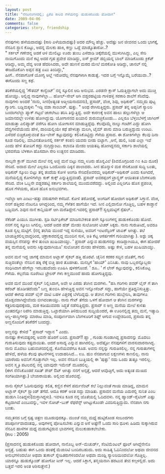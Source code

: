 ```yaml
---
layout: post
title: "ನೆನಪಿನಂಗಳದಲ್ಲಿ; ಪ್ರಿಕೆಜಿ ಕಾಲದ ಗೆಳೆಯನನ್ನು ಹುಡುಕಿಕೊಂಡು ಹೋದಾಗ"
date: 2009-04-06
comments: false
categories: story, friendship
---
```

ನೆನಪುಗಳು ಹಳೆಯದಾದಷ್ಟು (ಸಾರಿ ಎಳೆಯದಾದಷ್ಟು) ಅದರ ಮೌಲ್ಯ ಹೆಚ್ಚು. ಅದೆಷ್ಟು ಜನ ಜೀವನದ ಒಂದು ಭಾಗಕ್ಕೆ, ನೆನಪಿನ ಸ್ಥಾನ ಕೊಟ್ಟು, ಅದನ್ನ ಮೆಲಕು ಹಾಕಿ, ಕಣ್ಣು ಒದ್ದೆ ಮಾಡ್ಕೊತಾರೋ..?  
" ಸರ್ಕಲ್ ಗಣೇಶನ್ನ ಅಡಕೆ ಆಳಿ ಮೇಲಿಟ್ಟು ಊರು ತುಂಬ ಎಳೆದಾಡಿ ಚಿಕ್ಕೆರೆಯಲ್ಲಿ ಮುಳುಗಿಸಿದ್ದು,  ಎಲ್ಲ ಸೇರಿ ನಾಯಿಗೊಂದು ಮನೆ ಕಟ್ಟಿ ಅದರ ಗೃಹ ಪ್ರವೇಶ ಮಾಡಿದ್ದು, ಐಸ್ ಕ್ರೀಮ್ ಡಬ್ಬಿಯನ್ನ ಬಾಲ್ ಮಾಡಿಕೊಂಡು ಕ್ರಿಕೆಟ್ ಆಡಿದ್ದು, ಅಮ್ಮ ದೆವ್ವ ಅಂತ ಹೆದರಿಸಿದರು, ಅದೇ ಹುಣಸೆ ಮರದ ಮೇಲೆ ಮರಕೋತಿ ಆಡಿದ್ದು, ಚಾನಲ್ ನಲ್ಲಿ ಈಜದೊಕೊಗಿ ಅಪ್ಪನ ಹತ್ರ ಏಟು ತಿಂದಿದ್ದು,"  
ಹೀಗೆ.. ನೆನಪಾಗೋಕೆ ಯೋಗ್ಯ ಅಲ್ದೆ ಇರೋದೆಲ್ಲ ನೆನಪುಗಳಾಗಿ ಕಾಡುತ್ವೆ. ಇದರ ಬಗ್ಗೆ  ಇನ್ನೊಮ್ಮೆ ಬರೆಯುವಾ..? ಈಗೊಂದು ಸಣ್ಣ ಕಥೆ. 

ತರಿಕೆರೆಯಲ್ಲಿದ್ದ 'ಗೌತಮ್ ಕಾನ್ವೆಂಟ್' ನನ್ನ ಸ್ಕೂಲಿನ ಆದಿ ಅನುಭವ.  ಎರಡನೇ ಕ್ಲಾಸ್ ಓದುತ್ತಿದ್ದಾಗಲೇ ಅದು ಮುಚ್ಚಿ ಹೋಯ್ತು. ಅಲ್ಲಿದ್ದ ನಾವುಗಳೆಲ್ಲಾ... ಹೋಲ್-ಸೇಲ್ ಆಗಿ ವಡ್ಡರಹಟ್ಟಿಯ ಗಾಳಿಹಳ್ಳಿ ಸರಕಾರಿ ಶಾಲೆಗೆ ಸೆರಿದೆವು.
ನಾವುಗಳು ಅಂದರೆ  'ನಾನು, ಸೀನ(ಅತ್ಯಂತ ಆತ್ಮೀಯನಾದವನು), ಪ್ರಸಾದ್, ವೆಂಕಿ, ಶಿವು, ಅಥಿಕುರ್'. ನಮ್ಮದು ಪುಟ್ಟ ಗ್ಯಾಂಗು. ಬಡ್ಡಿಮಕ್ಕಳು "ಇಡ್ಲಿ ವಡಾ ಸಾಂಬಾರ್.  ಪುತ್ತು. " ಅಂಥ ರೇಗಿಸುತ್ತಿದ್ದರು.
ಪ್ರಸಾದ್ ತನ್ನ ಅಪ್ಪನಿಗೆ ಸ್ಯಾಲರಿ ಬಂದಾಗಲೆಲ್ಲಾ ಪ್ಯಾಕ್ ಗಟ್ಟಲೆ ಚಾಕಲೇಟು ತರಿಸಿ ತಿನ್ನುತ್ತಿದ್ದ. ಅದೇ ಕಾರಣಕ್ಕೆ ಅವನ ಹಾಲು ಹಲ್ಲುಗಳೆಲ್ಲಾ ಆ ಜಮಾನದಲ್ಲೇ ಉಳಿತು ಹೋಗಿದ್ದುವು. 
ಯೋಗಾಸನದ ಖಯಾಲಿ ಶುರುವಚ್ಚಿಕೊಂಡು... ಎಲ್ಲರೂ ಬೆಳ್ಳಂಬೆಳಗ್ಗೆ ಜಾಗಿಂಗ್  ಮಾಡುತ್ತಾ ಎಲಿಪ್ಯಾಡ್ ವರೆಗೂ ಹೋಗಿ ಯೋಗಾಸನ ಮಾಡುತ್ತಿದ್ದೆವು. 
ಕೆಲವೊಮ್ಮೆ  ನಾಲ್ಕು ಗಂಟೆಗೆ ಎದ್ದು ಹೋಗಿ ದೆವ್ವಗಳಿವೆಯೆಂದು ಹೇಳಿ,  ದಾರಿಯಲ್ಲಿಯೇ ಕಥೆ ಹೇಳುತ್ತಾ ಮಲಗಿ, ಟೈಮ್ ಪಾಸು ಮಾಡಿ ಬರುತ್ತಿದ್ದುದು ಉಂಟು. 
ಎಳೆದರೆ ಬಿಚ್ಚಿಕೊಳ್ಳುವಂತೆ ಶೂ-ಲೇಸ್ ಕಟ್ಟುವುದನ್ನು  ಕಲಿಸಿಕೊಟ್ಟಿದ್ದು ಗೆಳೆಯ ಪ್ರಸಾದ. ಈ ಶೋಕಿಗಳೆಲ್ಲಾ ಕೆಲವು ದಿನಾ ಕೂಡ ನಡಿಲಿಲ್ಲ. 
ಮಾವಿನತೋಪಿನಲ್ಲಿ ಸರ್ಕಸ್ ಕಂಪನಿ ಯವರು ಬೀಡು ಬಿಟ್ಟಾಗ. ,ಆನೆ, ಹುಲಿ, ಸಿಂಹ ಎಲ್ಲಾ ಇವೆ ಎಂದು ಹೇಳಿ ತೋಪಿಗೆ ಕದ್ದು ನುಗ್ಗಿದ್ದುಂಟು. 
ಕಲಾವತಿ ಮೇಡಂ ಆಯತಪ್ಪಿ ಹೋಗಿದ್ದನಮ್ಮ ಸರ್ಕಾರಿ ಶಾಲೆಯಲ್ಲಿ ಭರವಸೆಯ ಬೆಳಕಾಗಿ ಹೊಸದಾಗಿ ಸೇರಿ ಉತ್ಖನನ ಮಾಡಿದರು. 

ನಾಲ್ಕನೇ ಕ್ಲಾಸ್ ಮುಗಿದ ಮೇಲೆ ನನ್ನ ಅಜ್ಜಿ ಮನೆ ಬಿಟ್ಟು ನಮ್ಮ ಊರು ಹೊನ್ನವಿಲೆ (ಶಿವಮೊಗ್ಗದಿಂದ ೧೦ ಕಿಮಿ ದೂರ) ಸೇರಿದೆ. 
ಅದಾದ ಮೇಲೆ ಎಲ್ಲರೂ ಒಂದೊಂದು ದಿಕ್ಕಿನ ಪಾಲಾದರು. 
ಸೀನ ಹೊನ್ನಾಳಿ ಮಠ ಸೇರಿಕೊಂಡ ಸುದ್ದಿ ಬಂತು, 
ಅಥಿಕುರ್ ಸ್ಕೂಲು ಬಿಟ್ಟು ತನ್ನ ತಂದೆಯ ಕೋಳಿ ಅಂಗಡಿ ಸೇರಿದ(ಅವರಮ್ಮ ಅಥಿಕುರ್-ಅಥಿಕುರ್ ಎಂದು ಕೂಗಿದರೆ, ಮನೆಯಲ್ಲಿದ್ದ ಕೋಳಿಗಳೆಲ್ಲಾ ಕುಕ್ ಕುಕ್ಕ್ ಎನ್ನುತ್ತಿದ್ದವಂತೆ). 
ಪ್ರಸಾದ್ ಅವರಪ್ಪಂಗೆ ಟ್ರಾನ್ಸ್ಫರ್ ಆಯಿತಂತ ಬೆಂಗಳೂರು ಸೇರಿದ. ವೆಂಕಿ ಒಬ್ಬನೇ ವಡ್ಡರಹಟ್ಟಿ ಸರ್ಕಾರಿ ಶಾಲೆಯಲ್ಲಿ ಮುಂದುವರೆದದ್ದು. 
ಅಲ್ಲಿಂದ ಎಲ್ಲರಿಗೂ ಹೊಸ ಪ್ರಪಂಚ, ಹೊಸ ಗೆಳೆಯರು, ಹೊಸ ಹೊಸ ಅನುಭವಗಳು. 

ಇವೆಲ್ಲಾ ಆಗಿ ಎಂಟು-ಹತ್ತು ವರುಷಗಳೇ ಕಳೆದಿವೆ. ಕೋಳಿ ತರೋದಕ್ಕೆ, ಅಂಗಡಿಗೆ ಹೋದಾಗ ಅಥಿಕುರ್ ಸಿಗ್ತಾನೆ. ವೆಂಕಿ, ನನಗೆ ಹತ್ತಿರದ ನೆಂಟನೂ ಆಗಿದ್ದರಿಂದ, ನಮ್ಮ ಗೆಳೆತನ ಹಾಗೆಯೇ ಇದೆ. 
ಸೀನ ಎಲ್ಲಿದಾನೋ ಗೊತ್ತಿಲ್ಲ, ಬಹಳ ಕಾಡ್ತಾನೆ ಬಡ್ಡಿಮಗ. ಶಿವುನ ನಾನೆ ಕಾನ್ಷಿಯಸ್ ಆಗಿ ಮರೆತಿದ್ದೇನೆ.ಇವರಲ್ಲಿ  ಪ್ರಸಾದ್!! ಸ್ವಲ್ಪಮಟ್ಟಿಗೆ ಸ್ಪೆಷಲ್.. 

ಸೆಕೆಂಡ್ ಪಿಯುಸಿ ಮುಗೀತು. ಸ್ಟಡಿ ಸರ್ಟಿಫಿಕೇಟ್ ಮಾಡಿಸಬೇಕಂತ ಹಳೇ ಸ್ಕೂಲುಗಳನ್ನ ಹುಡುಕಿಕೊಂಡು ಹೋದೆ. 
ನನಗೆ ನನ್ನ ಸ್ಕೂಲು ಸಿಗಲಿಲ್ಲ. ಆದರೆ ಅದರ ಹೆಡ್ ಮೇಡಂ ಸುಲೋಚನ ಟಿಚರ್ ಸಿಕ್ಕರು. 
ನಾನು ಗುರುತಿಸಿದೆ, ಅವರೂ ಕೂಡ ಸ್ವಲ್ಪ ಮಟ್ಟಿಗೆ. (ನನ್ನ ತಲೆಯ ಮುಂದೆ ಇದ್ದ ಸುಳಿಯು, ಅವರಿಗೆ ಇಂಟರೆಸ್ಟಿಂಗ್ ಟಾಪಿಕ್ ಆಗಿತ್ತು. ತಲೆ ಬಾಚುತ್ತಿರಲಿಲ್ಲವಾದ್ದರಿಂದ, ಚಕ್ರಾಕಾರದಲ್ಲಿದ್ದ ಮುಂದಿನ ಸುಳಿ, ಅತಿ ಕೆಟ್ಟ ಆಕರ್ಷಣೆಗೆ ಗುರಿಯಾಗಿತ್ತು ).  ಅಶ್ಟು ಚಿಕ್ಕ ವಯಸ್ಸಿನ ನೆನಪನ್ನು ಕೇಳಿ ತುಂಬಾ ಖುಷಿಯಾಯ್ತು. 
' ಪ್ರಸಾದ್ ಎನ್ನುವ ಹುಡುಗನನ್ನು ಕಂಡಿದ್ದಾಗಿಯೂ, ಈಗ ಹೋದರೆ ತನ್ನ ಮನೆಯಲ್ಲಿ ಅವನು ಸಿಕ್ಕುವುದಾಗಿಯೂ' ಸುಲೋಚನ ಮೇಡಂ ಹೇಳಿದರು. 
ಅಷ್ಟು ಕೇಳಿ, ಬಹಳ ಖುಷಿಯಾಯ್ತು. 

ಅವನ ಮನೆ ಇದ್ದ ಜಾಗಕ್ಕೆ ಮಾಮನ ಅಟ್ಲಾಸ್ ಸೈಕಲ್ ಹತ್ತಿ ಹೊರಟೆ. ಚೈನಿನ ಕರಕರ ಸದ್ದಿನ ಜೊತೆಗೆ, ಗಾಲಿ ಸುತ್ತಿದಂತೆಲ್ಲಾ ನೆನಪಿನ ಹಕ್ಕಿ ರೆಕ್ಕೆ ಬಿಚ್ಚಿ ಹಾರ ತೊಡಗಿತು. ಮನಸ್ಸಿಗೆ 'ಹಾಯ್' ಎನಿಸಿತು. 
ನಾವು ಒಬ್ಬರನ್ನೊಬ್ಬರು ಸಂಧಿಸಿದಾಗ ಹೇಗೆಲ್ಲಾ ಇರಬಹುದೆಂದು ಊಹಿಸಿ ಪುಳಕಗೊಂಡೆ. ' ಶೂ.. ' ಗೆ ಲೇಸ್ ಕಟ್ಟುವುದನ್ನು, ಕಲಿಸಿಕೊಟ್ಟ ಗೆಳೆಯ. ಕಲ್ಪನೆಯ ನೂರೆಂಟು ಟ್ರೇಲರ್ ಗಳು ಕಣ್ಣಮುಂದೆ ಹಾದು ಹೋಗುತ್ತಿದ್ದವು. 

ಅವರ ಮನೆ ಮುಂದೆ ಸೈಕಲ್ ನಿಲ್ಲಿಸಿದಾಗ, ಅವೇ ಆ ಎರಡು ತೆಂಗಿನ ಮರಗಳು.
"ಹಸಿ ಗರಿಗಳು ಪವರ್ ಲೈನ್ ಗೆ ತಾಗಿ ಕರೆಂಟ್ ಹೊಡೀತದೆಂದು" ಬಣ್ಣ ತುಂಬಿಸಿ ಹೇಳುತ್ತಿದ್ದ ಅವನ ಇನ್ನೋಸೆಂಟ್ ಸದ್ದು, ಹಾಗೆಯೇ ಪ್ರತಿಧ್ವನಿಸುತ್ತಿತ್ತು.  
ಆದರೆ ಈಗವು ಪವರ್ ಲೈನ್ ದಾಟಿ ಬಹಳ ಎತ್ತರಕ್ಕೆ ಬೆಳೆದಿದ್ದವು. ಆ ತೆಂಗಿನ ಗರಿಗಳು ಹುಬ್ಬೇರಿಸಿ, ತಾವುಗಳೂ ದೊಡ್ದವರಾಗಿದ್ದೇವೆಂದು ಬೀಗಿದಂತಾಯ್ತು. 
ನಾನು ಗೇಟ್ ತೆಗೆದು ಒಳಗೆ ಹೋದಾಗ ಆ ತೆಂಗಿನ ಮರಗಳನ್ನು ಕತ್ತರಿಸುವುದಕ್ಕೆಂದು, ಮರ ಕಡಿಯುವವರು ಸಿದ್ಧತೆ ನಡೆಸುತ್ತಿದ್ದರು.  ಪ್ರಸಾದ್ ನ ಅಣ್ಣ ಮನೆಯ ಮೇಲೆ ಕುಳಿತು ಎಂತದನ್ನೋ ರಿಪೇರಿ ಮಾಡುತ್ತಿದ್ದ. 
ಒಟ್ಟಾರೆಯಾಗಿ ತಿಳಿದುಬಂದ ಸುದ್ದಿಯೆಂದರೆ, ಈ ಊರಿನಲ್ಲಿದ್ದ ತಮ್ಮ ಮನೆ, ಇತ್ಯಾದಿ ಆಸ್ತಿ-ಪಾಸ್ತಿಗಳನ್ನು ಮಾರಾಟ ಮಾಡಿ, ಸಂಪೂರ್ಣವಾಗಿ ಬೆಂಗಳೂರಿಗೆ ಶಿಫ್ಟ್ ಆಗುವ ಉದ್ದೇಶದಿಂದ, ಪ್ರಸಾದು ತನ್ನ ಅಣ್ಣನೊಂದಿಗೆ ತರಿಕೆರೆಗೆ ಬಂದದ್ದು.

ಅಣ್ಣನನ್ನು ಕೇಳಿದೆ " ಪ್ರಸಾದ್ ಇದ್ದಾನ " ಎಂದು.  
ನಾನಷ್ಟು  ಕೇಳುವಷ್ಟರಲ್ಲಿ ಅವನೇ ಹೊರಗೆ ಬಂದ. 
ಪ್ರಸಾದ್!! ಹ್ಹಾ , ಗುಂಡು ಗುಂಡಾಗಿದ್ದ ಪ್ರಸಾದನನ್ನು  ಮೊದಲು ಗುರುತಿಸುವುದು ಕಷ್ಟವಾಯಿತು. 
ಆದರೆ ಅಸಾದ್ಯ ಎನ್ನುವ ಹಾಗಿರಲಿಲ್ಲ. ಅದೆಷ್ಟೋ ನೆನಪುಗಳಿಗೆ ವಾರಸುದಾರನಾಗಿದ್ದ. 
ನಾನು ಮೊದಲು ಬಹುವಚನದಲ್ಲಿದ್ದೆ. ಕೊನೆಯವರೆಗೂ ಕೂಡ.
ಅವನು ನನ್ನನ್ನು ಗುರುತಿಸಲಿಲ್ಲ. 
ನನ್ನ ಗುರುತುಗಳನ್ನ ಹೇಳಿದೆ, ಹಳೆಯ ಕೆಲವು ಘಟನೆಗಳನ್ನ ಉದಾಹರಿಸಿದೆ...
ಊ. ಹುಂ ನೆನಪಾಗುವ ಲಕ್ಷಣಗಳು ಕಾಣಲಿಲ್ಲ.
ನಾನು ಯಾರೆಂದು ಅವನಿಗೆ ಗೊತ್ತಾಗಲೇ ಇಲ್ಲ. ಅವನ ನೆನಪಿನ ಬುತ್ತಿಯಲ್ಲಿ ಈ 'ಪುತ್ತು' ನದು ಒಂದು ತುತ್ತೂ ಇರಲಿಲ್ಲ. ಅವನ ಸ್ಮೃತಿ ಪಟಲದಲ್ಲಿ ನನ್ನ ಯಾವುದೇ ಇಮೇಜ್ ಮೂಡಲಿಲ್ಲ.  
(ಈಗ ನೆನೆಸಿಕೊಂಡರೆ ಸಖತ್ ಶೇಪ್ ಔಟ್ ಆಗಿತ್ತು ನನಗೆ ಅನ್ಸತ್ತೆ, ಆದರೆ ಆವೊತ್ತಿಗೆ, ಅದು ಅತ್ಯಂತ ದುಃಖದ ಸಂಗತಿಯಾಗಿತ್ತು.)
ಬೇಜಾರಾಯಿತು. ಅಲ್ಲಿಂದ ಹೊರಬಿದ್ದೆ. 

ನಾನು ಸೈಕಲ್ ಓಡಿಸುವುದನ್ನು ಕಲಿತ,  ಕಣ್ಣಿನ ಕೆಳಗೆ ಪರ್ಮನೆಂಟ್ ಕಲೆ ನಿಲ್ಲುವಂತೆ ಗಾಯ ಮಾಡಿದ್ದ, ಮಾಮನ ಅಟ್ಲಾಸ್ ಸೈಕಲ್ ಸ್ಟ್ಯಾಂಡ್ ತೆಗೆದೆ. 
ಆದೂ ಕರಕ್ ಅಂತ ಸದ್ದು ಮಾಡಿತು. ಪ್ರಸಾದನ ಮನೆಯ ಎದುರಲ್ಲಿ ಸುನಿತ ಎಂಬ ಹುಡುಗಿ ನಿಂತಿದ್ದಳು(ಮಸ್ತಾಗಿದ್ದಳು). 
ಇವಳೂ ಕೂಡ ನನ್ನ ಜೊತೆಯಲ್ಲಿ ಓದಿದವಳು. ನನ್ನ ಹ್ಯಾಂಡ್-ರೈಟಿಂಗ್ ಎಷ್ಟು ಕೆಟ್ಟದಾಗಿದೆ ಎಂಬುದನ್ನು, ಇವಳ ನೋಟ್-ಬುಕ್ ರೆಫರೆನ್ಸ್ ಆಗಿಟ್ಟುಕೊಂಡೇ ವಿವರಿಸುತ್ತಿದ್ದುದು. ನೆನಪಾಗಿ ನಗು ಬಂತು.

 ನಮ್ಮತನದ ಬಗ್ಗೆ ಸ್ಪಷ್ಟ ಚಿತ್ರಣ ಮೂಡುವುದಕ್ಕೂ. ಮುಂಚೆ ನಮ್ಮ ಮಧ್ಯೆ ಹುಟ್ಟಿಕೊಂಡ ಸಂಬಂದಗಳು ಪರಿಪೂರ್ಣವಾದಂತವು,.  ಅವುಗಳನ್ನ ಪೋಷಿಸಬೇಕು ಎನ್ನುವ ಆಸೆ ಅಷ್ಟೇ!!
 ಒಂದು ಸಾರಿ ಧೂಳು ಹಿಡಿದು ಸುಕ್ಕಾಗಿರುವ ನೆನಪಿನ ಹಾಳೆಗಳ ಮಧ್ಯೆ ಮಡುಗಟ್ಟಿರುವ ಭಾವಗಳನ್ನ ಮೆಲುಕುಹಾಕಲೇಬೇಕು.    
(ಕಾಲ : 2005)



(ಪ್ರಸಾದನನ್ನ ಹುಡುಕಿಕೊಂಡು ಹೋದಾಗ, ನಾನೊಬ್ಬ ಅನ್-ಮೆಚುರ್ಡ್, ಸೆಂಟಿಮೆಂಟಲ್ ಫೂಲ್ ಆಗಿದ್ದೆನೇನೊ ಅನ್ಸತ್ತೆ. ಬಹುಷಃ ಈಗ ಒಂದು ಹಂತಕ್ಕೆ ಮೆಚುರಿಟಿ ಬಂದಿರಬಹುದು. ಅದು ಸಾಹಿತ್ಯ ಓದಿನಿಂದಲೋ ಅಥವಾ ಜೀವನದ ಅನುಭಗಳಿಂದಲೋ ಅಥವಾ ತುಕಾಲ್ ಸ್ನೇಹಿತರುಗಳಿಂದಲೋ ಅಥವಾ ಮಂಥ್ಲಿ ಸ್ಯಾಲರಿಯಿಂದಲೋ ಗೊತ್ತಿಲ್ಲ. ಯಾರನ್ನೂ ಹುಡುಕ್ಕೊಂಡ್ ಹೋಗೋ ಸೀನ್ ಇಲ್ಲ. ಆದರೆ ಸಿಕ್ದಾಗ, ತನ್ಮಯನಾಗಿ ಹರಟುವ ತೇವ ಕಣ್ಗಳಲ್ಲಿದೆ. ಅದು ಬತ್ತದೆ ಇರಲಿ ಅಂತ ಆಶಿಸುತ್ತೇನೆ.)